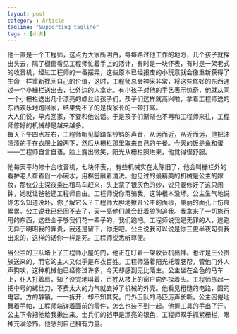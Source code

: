 ```yaml
---
layout: post
category : Article
tagline: "Supporting tagline"
tags : [小说]
---
```


他一直是一个工程师，这点为大家所明白，每每路过他工作的地方，几个孩子就探出头去，隔了橱窗看见工程师忙着手上的活计，有时是一块怀表，有时是一架老式的收音机，经过工程师的一番摆弄，这些原本已经报废的小玩意就会像重新获得了生命一样重新找回自己的价值，这时，工程师总会神采非常，将这些修好的东西通过一个小栅栏送出去，让外边的人拿走。有小孩子对他的手艺表示惊奇，他就从同一个小栅栏送出几个漂亮的螺丝给孩子们，孩子们这样就高兴啦，拿着工程师送的东西欢乐地跑回家，结果免不了的是挨家长的一顿打骂。  
大人们说，早点回家，不要和他说话。于是孩子们渐渐也不再和工程师来往，工程师修好的机械却是越来越多。  
每天下午四点左右，工程师听见脚踏车铃铛的声音，从远而近，从近而远，他把油渍渍的手在衣服上蹭两下，然后从栅栏那里取来自己的午餐。今天的饭是鱼和蛋——工程师自言自语。脸上露出微笑，阳光从栅栏照进来，他觉得很舒服。

他每天平均修十台收音机，七块怀表，，有些机械实在太陈旧了，他会叫栅栏外的看护老人帮着舀一小碗水，用棉签蘸着清洗。他见过的最精美的机械是公主的嫁妆，那位公主深夜乘出租马车赶来，头上蒙了银灰色的纱，说只要修好了这只闹钟，她就让爸爸还工程师自由。工程师说你甭骗我，这钟根本没坏。公主生气地说你怎么知道没坏，你了解它么？工程师大胆地撩开公主的面纱，美丽的面孔上伤痕累累。公主说我已经回不去了，天一亮他们就会赶着狼狗追我。我拿来了一切旅行用的东西，这些金子够我们花一辈子的，我们跑吧。工程师说我是无罪的人，逃跑无异于明昭我的罪责，我还是留下，你走吧。公主说我可以说是你三更半夜勾引我出来的，这样的话你一样是死。工程师说悉听尊便。

当公主的卫队堵上了工程师小屋的门，他正在盯着一架收音机出神。也许是王公贵族送来的，而它的主人又似乎是布衣百姓。工程师浴着阳光托着腮帮，管他门外人声狗吠，这种机械他已经修过许多，今天却感到无比陌生。公主坐在金色的马车上，仆人打着扇，知了没完地叫着，百姓从楼上的窗户向外探着头。工程师拣起一把中号的螺丝刀，不费太大的力气就去掉了机械的外壳。他看见粗糙的电路，圆的电容，方的静镇，一一拆开，却不知其究。门外卫队的马匹厉声长嘶，公主困倦地舞着手帕，工程师端详着面前的零件，怎么也装不到一起。他握工具的手出了汗。公主下令把他给我揪出来。士兵们的铠甲是漂亮的银色，工程师双手抓紧栅栏，眼神充满恐怖。他感到自己拥有力量。